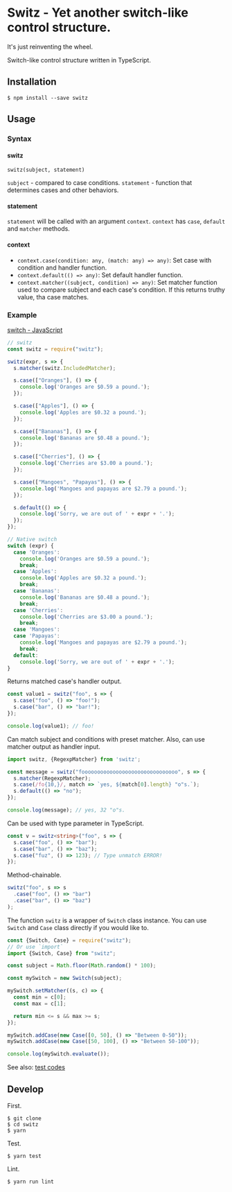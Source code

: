 # Switz - Yet another switch-like control structure.

It's just reinventing the wheel.

Switch-like control structure written in TypeScript.

## Installation

```
$ npm install --save switz
```

## Usage

### Syntax

#### switz

```
switz(subject, statement)
```

`subject` - compared to case conditions.
`statement` - function that determines cases and other behaviors.

#### statement

`statement` will be called with an argument `context`. `context` has `case`, `default` and `matcher` methods.

#### context

- `context.case(condition: any, (match: any) => any)`: Set case with condition and handler function.
- `context.default(() => any)`: Set default handler function.
- `context.matcher((subject, condition) => any)`: Set matcher function used to compare subject and each case's condition. If this returns truthy value, tha case matches.

### Example

[switch - JavaScript](https://developer.mozilla.org/en/docs/Web/JavaScript/Reference/Statements/switch)

```javascript
// switz
const switz = require("switz");

switz(expr, s => {
  s.matcher(switz.IncludedMatcher);

  s.case(["Oranges"], () => {
    console.log('Oranges are $0.59 a pound.');
  });

  s.case(["Apples"], () => {
    console.log('Apples are $0.32 a pound.');
  });

  s.case(["Bananas"], () => {
    console.log('Bananas are $0.48 a pound.');
  });

  s.case(["Cherries"], () => {
    console.log('Cherries are $3.00 a pound.');
  });

  s.case(["Mangoes", "Papayas"], () => {
    console.log('Mangoes and papayas are $2.79 a pound.');
  });

  s.default(() => {
    console.log('Sorry, we are out of ' + expr + '.');
  });
});

// Native switch
switch (expr) {
  case 'Oranges':
    console.log('Oranges are $0.59 a pound.');
    break;
  case 'Apples':
    console.log('Apples are $0.32 a pound.');
    break;
  case 'Bananas':
    console.log('Bananas are $0.48 a pound.');
    break;
  case 'Cherries':
    console.log('Cherries are $3.00 a pound.');
    break;
  case 'Mangoes':
  case 'Papayas':
    console.log('Mangoes and papayas are $2.79 a pound.');
    break;
  default:
    console.log('Sorry, we are out of ' + expr + '.');
}
```

Returns matched case's handler output.

```javascript
const value1 = switz("foo", s => {
  s.case("foo", () => "foo!");
  s.case("bar", () => "bar!");
});

console.log(value1); // foo!
```

Can match subject and conditions with preset matcher. Also, can use matcher output as handler input.

```javascript
import switz, {RegexpMatcher} from 'switz';

const message = switz("fooooooooooooooooooooooooooooooo", s => {
  s.matcher(RegexpMatcher);
  s.case(/fo{10,}/, match => `yes, ${match[0].length} "o"s.`);
  s.default(() => "no");
});

console.log(message); // yes, 32 "o"s.
```

Can be used with type parameter in TypeScript.

```typescript
const v = switz<string>("foo", s => {
  s.case("foo", () => "bar");
  s.case("bar", () => "baz");
  s.case("fuz", () => 123); // Type unmatch ERROR!
});
```

Method-chainable.

```javascript
switz("foo", s => s
  .case("foo", () => "bar")
  .case("bar", () => "baz")
);
```

The function `switz` is a wrapper of `Switch` class instance. You can use `Switch` and `Case` class directly if you would like to.

```javascript
const {Switch, Case} = require("switz");
// Or use `import`
import {Switch, Case} from "switz";

const subject = Math.floor(Math.random() * 100);

const mySwitch = new Switch(subject);

mySwitch.setMatcher((s, c) => {
  const min = c[0];
  const max = c[1];

  return min <= s && max >= s;
});

mySwitch.addCase(new Case([0, 50], () => "Between 0-50"));
mySwitch.addCase(new Case([50, 100], () => "Between 50-100"));

console.log(mySwitch.evaluate());
```

See also: [test codes](https://github.com/y13i/switz/tree/master/test)

## Develop

First.

```
$ git clone
$ cd switz
$ yarn
```

Test.

```
$ yarn test
```

Lint.

```
$ yarn run lint
```
